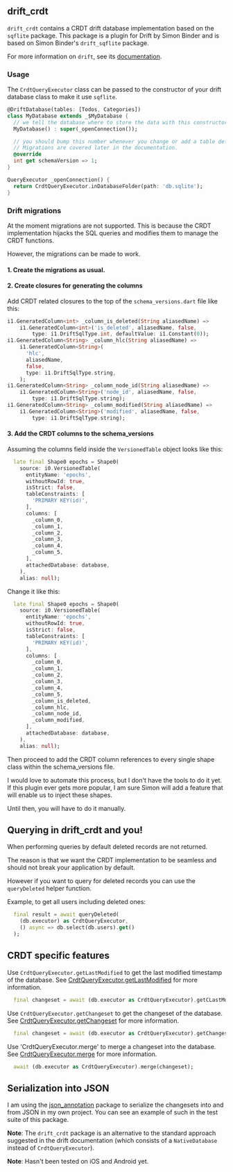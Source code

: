## drift_crdt

`drift_crdt` contains a CRDT drift database implementation based on the `sqflite`
package. This package is a plugin for Drift by Simon Binder and is based on
Simon Binder's `drift_sqflite` package.

For more information on `drift`, see its [documentation](https://drift.simonbinder.eu/docs/).

### Usage

The `CrdtQueryExecutor` class can be passed to the constructor of your drift database
class to make it use `sqflite`.

```dart
@DriftDatabase(tables: [Todos, Categories])
class MyDatabase extends _$MyDatabase {
  // we tell the database where to store the data with this constructor
  MyDatabase() : super(_openConnection());

  // you should bump this number whenever you change or add a table definition.
  // Migrations are covered later in the documentation.
  @override
  int get schemaVersion => 1;
}

QueryExecutor _openConnection() {
  return CrdtQueryExecutor.inDatabaseFolder(path: 'db.sqlite');
}
```

### Drift migrations

At the moment migrations are not supported. This is because the CRDT implementation hijacks the SQL queries and
modifies them to manage the CRDT functions.

However, the migrations can be made to work.

#### 1. Create the migrations as usual.
#### 2. Create closures for generating the columns
Add CRDT related closures to the top of the `schema_versions.dart` file like this:
```dart
i1.GeneratedColumn<int> _column_is_deleted(String aliasedName) =>
    i1.GeneratedColumn<int>('is_deleted', aliasedName, false,
        type: i1.DriftSqlType.int, defaultValue: i1.Constant(0));
i1.GeneratedColumn<String> _column_hlc(String aliasedName) =>
    i1.GeneratedColumn<String>(
      'hlc',
      aliasedName,
      false,
      type: i1.DriftSqlType.string,
    );
i1.GeneratedColumn<String> _column_node_id(String aliasedName) =>
    i1.GeneratedColumn<String>('node_id', aliasedName, false,
        type: i1.DriftSqlType.string);
i1.GeneratedColumn<String> _column_modified(String aliasedName) =>
    i1.GeneratedColumn<String>('modified', aliasedName, false,
        type: i1.DriftSqlType.string);
```

#### 3. Add the CRDT columns to the schema_versions

Assuming the columns field inside the `VersionedTable` object looks like this:
```dart
  late final Shape0 epochs = Shape0(
    source: i0.VersionedTable(
      entityName: 'epochs',
      withoutRowId: true,
      isStrict: false,
      tableConstraints: [
        'PRIMARY KEY(id)',
      ],
      columns: [
        _column_0,
        _column_1,
        _column_2,
        _column_3,
        _column_4,
        _column_5,
      ],
      attachedDatabase: database,
    ),
    alias: null);
```

Change it like this:
```dart
  late final Shape0 epochs = Shape0(
    source: i0.VersionedTable(
      entityName: 'epochs',
      withoutRowId: true,
      isStrict: false,
      tableConstraints: [
        'PRIMARY KEY(id)',
      ],
      columns: [
        _column_0,
        _column_1,
        _column_2,
        _column_3,
        _column_4,
        _column_5,
        _column_is_deleted,
        _column_hlc,
        _column_node_id,
        _column_modified,
      ],
      attachedDatabase: database,
    ),
    alias: null);
```

Then proceed to add the CRDT column references to every single shape class within the schema_versions file.

I would love to automate this process, but I don't have the tools to do it yet. If this plugin ever gets more popular,
I am sure Simon will add a feature that will enable us to inject these shapes.

Until then, you will have to do it manually.

## Querying in drift_crdt and you!
When performing queries by default deleted records are not returned.

The reason is that we want the CRDT implementation to be seamless and should not 
break your application by default.

However if you want to query for deleted records you can use the `queryDeleted` helper function.

Example, to get all users including deleted ones:
```dart
  final result = await queryDeleted(
    (db.executor) as CrdtQueryExecutor,
    () async => db.select(db.users).get()
  );
```

## CRDT specific features
Use `CrdtQueryExecutor.getLastModified` to get the last modified timestamp of the database.
See [CrdtQueryExecutor.getLastModified](/lib/drift_crdt.dart) for more information.
```dart
  final changeset = await (db.executor as CrdtQueryExecutor).getCLastModified();
```

Use `CrdtQueryExecutor.getChangeset` to get the changeset of the database.
See [CrdtQueryExecutor.getChangeset](/lib/drift_crdt.dart) for more information.
```dart
  final changeset = await (db.executor as CrdtQueryExecutor).getChangeset();
```

Use 'CrdtQueryExecutor.merge' to merge a changeset into the database.
See [CrdtQueryExecutor.merge](/lib/drift_crdt.dart) for more information.
```dart
  await (db.executor as CrdtQueryExecutor).merge(changeset);
```

## Serialization into JSON
I am using the [json_annotation](https://pub.dev/packages/json_annotation) package to serialize the changesets into and from JSON in my own project.
You can see an example of such in the test suite of this package.

__Note__: The `drift_crdt` package is an alternative to the standard approach suggested in
the drift documentation (which consists of a `NativeDatabase` instead of `CrdtQueryExecutor`).

__Note__: Hasn't been tested on iOS and Android yet.
